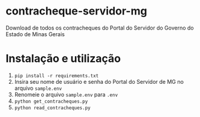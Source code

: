 # contracheque-servidor-mg
Download de todos os contracheques do Portal do Servidor do Governo do Estado de Minas Gerais

# Instalação e utilização

1. `pip install -r requirements.txt`
2. Insira seu nome de usuário e senha do Portal do Servidor de MG no arquivo `sample.env`
3. Renomeie o arquivo `sample.env` para `.env`
4. `python get_contracheques.py`
5. `python read_contracheques.py`